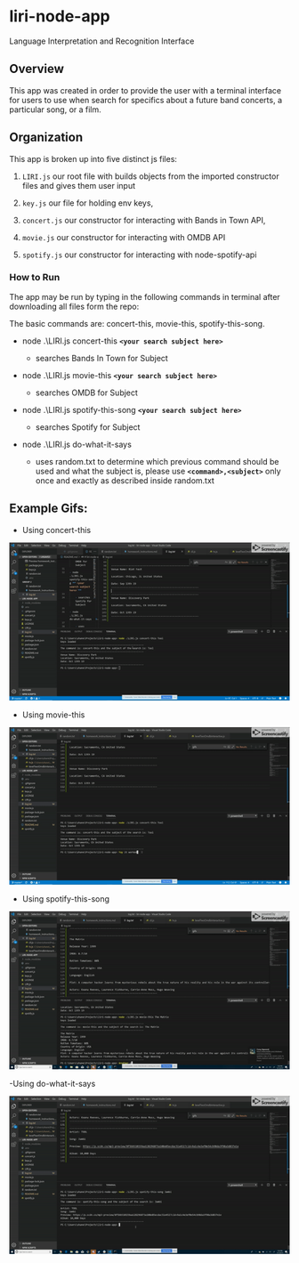 # liri-node-app
Language Interpretation and Recognition Interface

## Overview
This app was created in order to provide the user with a terminal interface for users to use when search for specifics about a future band concerts, a particular song, or a film.

## Organization
This app is broken up into five distinct js files: 
1. `LIRI.js` our root file with builds objects from the imported constructor files and gives them user input 

2. `key.js` our file for holding env keys, 

3. `concert.js` our constructor for interacting with Bands in Town API, 

4. `movie.js` our constructor for interacting with OMDB API

5. `spotify.js` our constructor for interacting with node-spotify-api

### How to Run
The app may be run by typing in the following commands in terminal after downloading all files form the repo:

The basic commands are: concert-this, movie-this, spotify-this-song. 


- node .\LIRI.js concert-this **`<your search subject here>`**
    - searches Bands In Town for Subject

- node .\LIRI.js movie-this **`<your search subject here>`**

    - searches OMDB for Subject

- node .\LIRI.js spotify-this-song **`<your search subject here>`**

    - searches Spotify for Subject

- node .\LIRI.js do-what-it-says

    - uses random.txt to determine which previous command should be used and  what the subject is, please use **`<command>,<subject>`** only once and exactly as described inside random.txt

## Example Gifs:
- Using concert-this

![Liri Node App Example 1](demo/demo1.gif)

- Using movie-this

![Liri Node App Example 2](demo/demo2.gif)

- Using spotify-this-song

![Liri Node App Example 3](demo/demo3.gif)

-Using do-what-it-says

![Liri Node App Example 4](demo/demo4.gif)
